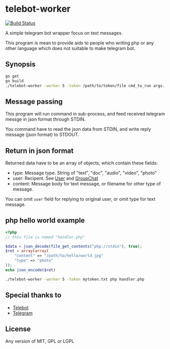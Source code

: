 # telebot-worker

[![Build Status](https://travis-ci.org/Ronmi/telebot-worker.svg?branch=master)](https://travis-ci.org/Ronmi/telebot-worker)

A simple telegram bot wrapper focus on text messages.

This program is mean to provide aids to people who writing php or any other language which does not suitable to make telegram bot.

## Synopsis

```sh
go get
go build
./telebot-worker -worker 5 -token /path/to/token/file cmd_to_run args...
```

## Message passing

This program will run command in sub-process, and feed received telegram messge in json format through STDIN.

You command have to read the json data from STDIN, and write reply message (json format) to STDOUT.

## Return in json format

Returned data have to be an array of objects, which contain these fields:

 - type: Message type. String of "text", "doc", "audio", "video", "photo"
 - user: Recipent. See [User](https://core.telegram.org/bots/api/#user) and [GroupChat](https://core.telegram.org/bots/api/#groupchat)
 - content: Message body for text message, or filename for other type of message.

You can omit `user` field for replying to original user, or omit type for text message.

## php hello world example

```php
<?php
// this file is named "handler.php"

$data = json_decode(file_get_contents("php://stdin"), true);
$ret = array(array(
    "content" => "/path/to/hello/world.jpg"
    "type" => "photo"
));
echo json_encode($ret)
```

```sh
./telebot-worker -worker 5 -token mytoken.txt php handler.php
```

## Special thanks to

* [Telebot](https://github.com/tucnak/telebot)
* [Telegram](https://telegram.org)

## License
Any version of MIT, GPL or LGPL
